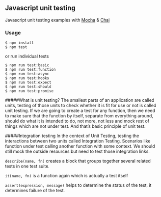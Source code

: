 ## Javascript unit testing
Javascript unit testing examples with [Mocha](https://mochajs.org/) & [Chai](https://www.chaijs.com/)

### Usage
```
$ npm install
$ npm test
```
or run individual tests
```
$ npm run test:basic
$ npm run test:function
$ npm run test:async
$ npm run test:hooks
$ npm run test:expect
$ npm run test:should
$ npm run test:promise
```

#####What is unit testing?
The smallest parts of an application are called units, testing of those units to check whether it is fit for use or not is called unit testing.
If we are going to create a test for any function, then we need to make sure that the function by itself, separate from everything around, should do what it is intended to do, not more, not less and mock rest of things which are not under test. And that’s basic principle of unit test.

#####Integration testing
In the context of Unit Testing, testing the interactions between two units called Integration Testing. Scenarios like function under test calling another function with some context. We should still mock the outside resources but need to test those integration links.

`describe(name, fn)` creates a block that groups together several related tests in one test suite.

`it(name, fn)` is a function again which is actually a test itself

`assert(expression, message)` helps to determine the status of the test, it determines failure of the test.